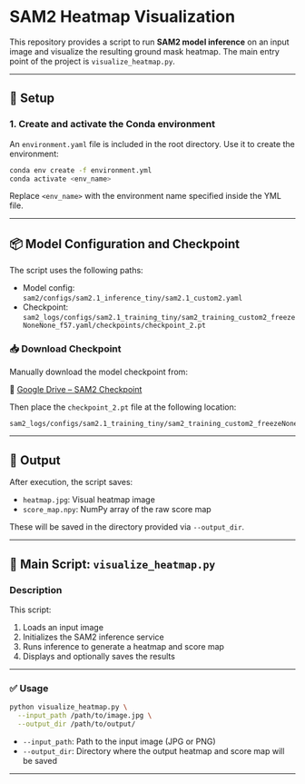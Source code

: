 
# SAM2 Heatmap Visualization

This repository provides a script to run **SAM2 model inference** on an input image and visualize the resulting ground mask heatmap. The main entry point of the project is `visualize_heatmap.py`.

---

## 🔧 Setup

### 1. Create and activate the Conda environment

An `environment.yaml` file is included in the root directory. Use it to create the environment:

```bash
conda env create -f environment.yml
conda activate <env_name>
````

Replace `<env_name>` with the environment name specified inside the YML file.

---


## 📦 Model Configuration and Checkpoint

The script uses the following paths:

* Model config:
  `sam2/configs/sam2.1_inference_tiny/sam2.1_custom2.yaml`
* Checkpoint:
  `sam2_logs/configs/sam2.1_training_tiny/sam2_training_custom2_freezeNoneNone_f57.yaml/checkpoints/checkpoint_2.pt`

### 📥 Download Checkpoint

Manually download the model checkpoint from:

🔗 [Google Drive – SAM2 Checkpoint](https://drive.google.com/drive/folders/190yHH-TcfQVoByZeB1809sPIR62CsBD1?dmr=1&ec=wgc-drive-hero-goto)

Then place the `checkpoint_2.pt` file at the following location:

```
sam2_logs/configs/sam2.1_training_tiny/sam2_training_custom2_freezeNoneNone_f57.yaml/checkpoints/checkpoint_2.pt
```

---

## 📂 Output

After execution, the script saves:

* `heatmap.jpg`: Visual heatmap image
* `score_map.npy`: NumPy array of the raw score map

These will be saved in the directory provided via `--output_dir`.

---

## 🚀 Main Script: `visualize_heatmap.py`

### Description

This script:

1. Loads an input image
2. Initializes the SAM2 inference service
3. Runs inference to generate a heatmap and score map
4. Displays and optionally saves the results

---

### ✅ Usage

```bash
python visualize_heatmap.py \
  --input_path /path/to/image.jpg \
  --output_dir /path/to/output/
```

* `--input_path`: Path to the input image (JPG or PNG)
* `--output_dir`: Directory where the output heatmap and score map will be saved

---
